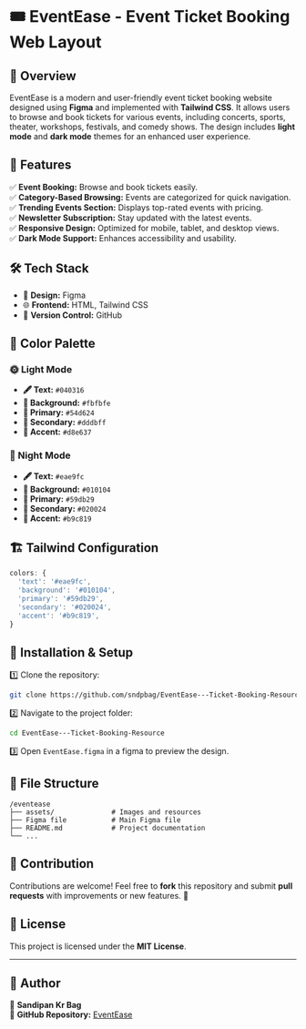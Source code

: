 # 🎟️ EventEase - Event Ticket Booking Web Layout

## 📌 Overview
EventEase is a modern and user-friendly event ticket booking website designed using **Figma** and implemented with **Tailwind CSS**. It allows users to browse and book tickets for various events, including concerts, sports, theater, workshops, festivals, and comedy shows. The design includes **light mode** and **dark mode** themes for an enhanced user experience.

## 🌟 Features
✅ **Event Booking:** Browse and book tickets easily.  
✅ **Category-Based Browsing:** Events are categorized for quick navigation.  
✅ **Trending Events Section:** Displays top-rated events with pricing.  
✅ **Newsletter Subscription:** Stay updated with the latest events.  
✅ **Responsive Design:** Optimized for mobile, tablet, and desktop views.  
✅ **Dark Mode Support:** Enhances accessibility and usability.  

## 🛠️ Tech Stack
- 🎨 **Design:** Figma
- 🌐 **Frontend:** HTML, Tailwind CSS
- 🔄 **Version Control:** GitHub

## 🎨 Color Palette
### 🌞 Light Mode
- **🖋️ Text:** `#040316`
- **🎨 Background:** `#fbfbfe`
- **💚 Primary:** `#54d624`
- **💜 Secondary:** `#dddbff`
- **💛 Accent:** `#d8e637`

### 🌙 Night Mode
- **🖋️ Text:** `#eae9fc`
- **🎨 Background:** `#010104`
- **💚 Primary:** `#59db29`
- **💜 Secondary:** `#020024`
- **💛 Accent:** `#b9c819`

## 🏗️ Tailwind Configuration
```js
colors: {
  'text': '#eae9fc',
  'background': '#010104',
  'primary': '#59db29',
  'secondary': '#020024',
  'accent': '#b9c819',
}
```

## 🚀 Installation & Setup
1️⃣ Clone the repository:  
   ```sh
   git clone https://github.com/sndpbag/EventEase---Ticket-Booking-Resource.git
   ```
2️⃣ Navigate to the project folder:  
   ```sh
   cd EventEase---Ticket-Booking-Resource
   ```
3️⃣ Open `EventEase.figma` in a figma to preview the design.

## 📂 File Structure
```
/eventease
├── assets/              # Images and resources
├── Figma file           # Main Figma file
├── README.md            # Project documentation
└── ...
```

## 🤝 Contribution
Contributions are welcome! Feel free to **fork** this repository and submit **pull requests** with improvements or new features. 🙌

## 📜 License
This project is licensed under the **MIT License**.

---
## 👤 Author
🔹 **Sandipan Kr Bag**  
🔹 **GitHub Repository:** [EventEase](https://github.com/sndpbag/EventEase---Ticket-Booking-Resource.git)  